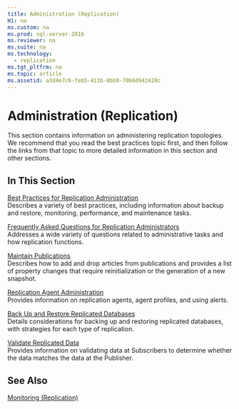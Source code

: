 ```yaml
---
title: Administration (Replication)
H1: na
ms.custom: na
ms.prod: sql-server-2016
ms.reviewer: na
ms.suite: na
ms.technology: 
  - replication
ms.tgt_pltfrm: na
ms.topic: article
ms.assetid: a3d4e7c6-feb5-411b-8bb9-70b6d943420c
---
```

# Administration (Replication)
  This section contains information on administering replication topologies. We recommend that you read the best practices topic first, and then follow the links from that topic to more detailed information in this section and other sections.  
  
## In This Section  
 [Best Practices for Replication Administration](../../Topics/TopicNameNotContainA/Best-Practices-for-Replication-Administration.md)  
 Describes a variety of best practices, including information about backup and restore, monitoring, performance, and maintenance tasks.  
  
 [Frequently Asked Questions for Replication Administrators](../../Topics/TopicNameNotContainA/Frequently-Asked-Questions-for-Replication-Administrators.md)  
 Addresses a wide variety of questions related to administrative tasks and how replication functions.  
  
 [Maintain Publications](../../Topics/TopicNameNotContainA/Maintain-Publications.md)  
 Describes how to add and drop articles from publications and provides a list of property changes that require reinitialization or the generation of a new snapshot.  
  
 [Replication Agent Administration](../../Topics/TopicNameNotContainA/Replication-Agent-Administration.md)  
 Provides information on replication agents, agent profiles, and using alerts.  
  
 [Back Up and Restore Replicated Databases](../../Topics/TopicNameNotContainA/Back-Up-and-Restore-Replicated-Databases.md)  
 Details considerations for backing up and restoring replicated databases, with strategies for each type of replication.  
  
 [Validate Replicated Data](../../Topics/TopicNameNotContainA/Validate-Replicated-Data.md)  
 Provides information on validating data at Subscribers to determine whether the data matches the data at the Publisher.  
  
## See Also  
 [Monitoring &#40;Replication&#41;](../../Topics/TopicNameNotContainA/Monitoring--Replication-.md)  
  
  